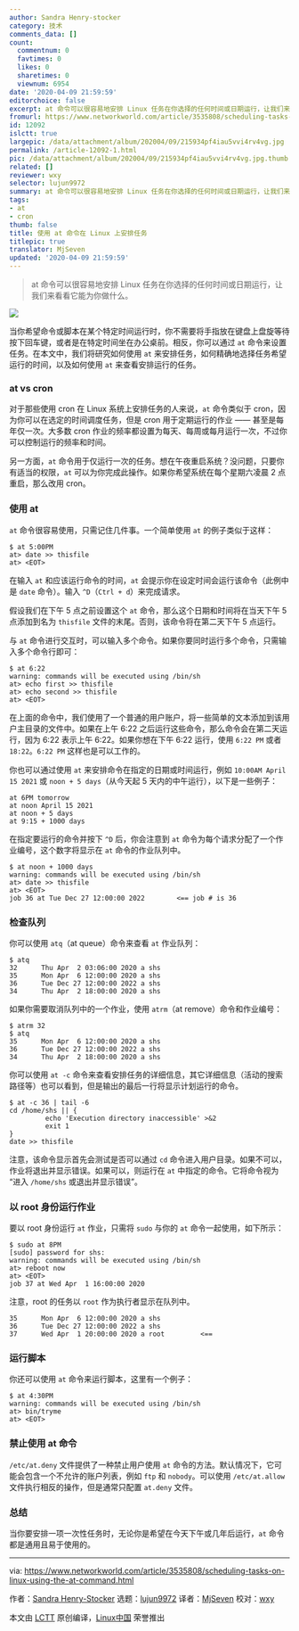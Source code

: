 ```yaml
---
author: Sandra Henry-stocker
category: 技术
comments_data: []
count:
  commentnum: 0
  favtimes: 0
  likes: 0
  sharetimes: 0
  viewnum: 6954
date: '2020-04-09 21:59:59'
editorchoice: false
excerpt: at 命令可以很容易地安排 Linux 任务在你选择的任何时间或日期运行，让我们来看看它能为你做什么。
fromurl: https://www.networkworld.com/article/3535808/scheduling-tasks-on-linux-using-the-at-command.html
id: 12092
islctt: true
largepic: /data/attachment/album/202004/09/215934pf4iau5vvi4rv4vg.jpg
permalink: /article-12092-1.html
pic: /data/attachment/album/202004/09/215934pf4iau5vvi4rv4vg.jpg.thumb.jpg
related: []
reviewer: wxy
selector: lujun9972
summary: at 命令可以很容易地安排 Linux 任务在你选择的任何时间或日期运行，让我们来看看它能为你做什么。
tags:
- at
- cron
thumb: false
title: 使用 at 命令在 Linux 上安排任务
titlepic: true
translator: MjSeven
updated: '2020-04-09 21:59:59'
---
```



> 
> at 命令可以很容易地安排 Linux 任务在你选择的任何时间或日期运行，让我们来看看它能为你做什么。
> 
> 
> 


![](/data/attachment/album/202004/09/215934pf4iau5vvi4rv4vg.jpg)


当你希望命令或脚本在某个特定时间运行时，你不需要将手指放在键盘上盘旋等待按下回车键，或者是在特定时间坐在办公桌前。相反，你可以通过 `at` 命令来设置任务。在本文中，我们将研究如何使用 `at` 来安排任务，如何精确地选择任务希望运行的时间，以及如何使用 `at` 来查看安排运行的任务。


### at vs cron


对于那些使用 cron 在 Linux 系统上安排任务的人来说，`at` 命令类似于 cron，因为你可以在选定的时间调度任务，但是 cron 用于定期运行的作业 —— 甚至是每年仅一次。大多数 cron 作业的频率都设置为每天、每周或每月运行一次，不过你可以控制运行的频率和时间。


另一方面，`at` 命令用于仅运行一次的任务。想在午夜重启系统？没问题，只要你有适当的权限，`at` 可以为你完成此操作。如果你希望系统在每个星期六凌晨 2 点重启，那么改用 cron。


### 使用 at


`at` 命令很容易使用，只需记住几件事。一个简单使用 `at` 的例子类似于这样：



```
$ at 5:00PM
at> date >> thisfile
at> <EOT>
```

在输入 `at` 和应该运行命令的时间，`at` 会提示你在设定时间会运行该命令（此例中是 `date` 命令）。输入 `^D`（`Ctrl + d`）来完成请求。


假设我们在下午 5 点之前设置这个 `at` 命令，那么这个日期和时间将在当天下午 5 点添加到名为 `thisfile` 文件的末尾。否则，该命令将在第二天下午 5 点运行。


与 `at` 命令进行交互时，可以输入多个命令。如果你要同时运行多个命令，只需输入多个命令行即可：



```
$ at 6:22
warning: commands will be executed using /bin/sh
at> echo first >> thisfile
at> echo second >> thisfile
at> <EOT>
```

在上面的命令中，我们使用了一个普通的用户账户，将一些简单的文本添加到该用户主目录的文件中。如果在上午 6:22 之后运行这些命令，那么命令会在第二天运行，因为 6:22 表示上午 6:22。如果你想在下午 6:22 运行，使用 `6:22 PM` 或者 `18:22`。`6:22 PM` 这样也是可以工作的。


你也可以通过使用 `at` 来安排命令在指定的日期或时间运行，例如 `10:00AM April 15 2021` 或 `noon + 5 days`（从今天起 5 天内的中午运行），以下是一些例子：



```
at 6PM tomorrow
at noon April 15 2021
at noon + 5 days
at 9:15 + 1000 days
```

在指定要运行的命令并按下 `^D` 后，你会注意到 `at` 命令为每个请求分配了一个作业编号，这个数字将显示在 `at` 命令的作业队列中。



```
$ at noon + 1000 days
warning: commands will be executed using /bin/sh
at> date >> thisfile
at> <EOT>
job 36 at Tue Dec 27 12:00:00 2022        <== job # is 36
```

### 检查队列


你可以使用 `atq`（at queue）命令来查看 `at` 作业队列：



```
$ atq
32      Thu Apr  2 03:06:00 2020 a shs
35      Mon Apr  6 12:00:00 2020 a shs
36      Tue Dec 27 12:00:00 2022 a shs
34      Thu Apr  2 18:00:00 2020 a shs
```

如果你需要取消队列中的一个作业，使用 `atrm`（at remove）命令和作业编号：



```
$ atrm 32
$ atq
35      Mon Apr  6 12:00:00 2020 a shs
36      Tue Dec 27 12:00:00 2022 a shs
34      Thu Apr  2 18:00:00 2020 a shs
```

你可以使用 `at -c` 命令来查看安排任务的详细信息，其它详细信息（活动的搜索路径等）也可以看到，但是输出的最后一行将显示计划运行的命令。



```
$ at -c 36 | tail -6
cd /home/shs || {
         echo 'Execution directory inaccessible' >&2
         exit 1
}
date >> thisfile
```

注意，该命令显示首先会测试是否可以通过 `cd` 命令进入用户目录。如果不可以，作业将退出并显示错误。如果可以，则运行在 `at` 中指定的命令。它将命令视为 “进入 `/home/shs` 或退出并显示错误”。


### 以 root 身份运行作业


要以 root 身份运行 `at` 作业，只需将 `sudo` 与你的 `at` 命令一起使用，如下所示：



```
$ sudo at 8PM
[sudo] password for shs:
warning: commands will be executed using /bin/sh
at> reboot now
at> <EOT>
job 37 at Wed Apr  1 16:00:00 2020
```

注意，root 的任务以 `root` 作为执行者显示在队列中。



```
35      Mon Apr  6 12:00:00 2020 a shs
36      Tue Dec 27 12:00:00 2022 a shs
37      Wed Apr  1 20:00:00 2020 a root         <==
```

### 运行脚本


你还可以使用 `at` 命令来运行脚本，这里有一个例子：



```
$ at 4:30PM
warning: commands will be executed using /bin/sh
at> bin/tryme
at> <EOT>
```

### 禁止使用 at 命令


`/etc/at.deny` 文件提供了一种禁止用户使用 `at` 命令的方法。默认情况下，它可能会包含一个不允许的账户列表，例如 `ftp` 和 `nobody`。可以使用 `/etc/at.allow` 文件执行相反的操作，但是通常只配置 `at.deny` 文件。


### 总结


当你要安排一项一次性任务时，无论你是希望在今天下午或几年后运行，`at` 命令都是通用且易于使用的。




---


via: <https://www.networkworld.com/article/3535808/scheduling-tasks-on-linux-using-the-at-command.html>


作者：[Sandra Henry-Stocker](https://www.networkworld.com/author/Sandra-Henry_Stocker/) 选题：[lujun9972](https://github.com/lujun9972) 译者：[MjSeven](https://github.com/MjSeven) 校对：[wxy](https://github.com/wxy)


本文由 [LCTT](https://github.com/LCTT/TranslateProject) 原创编译，[Linux中国](https://linux.cn/) 荣誉推出